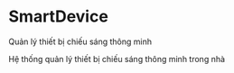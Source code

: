 # SmartDevice
Quản lý thiết bị chiếu sáng thông minh

Hệ thống quản lý thiết bị chiếu sáng thông minh trong nhà